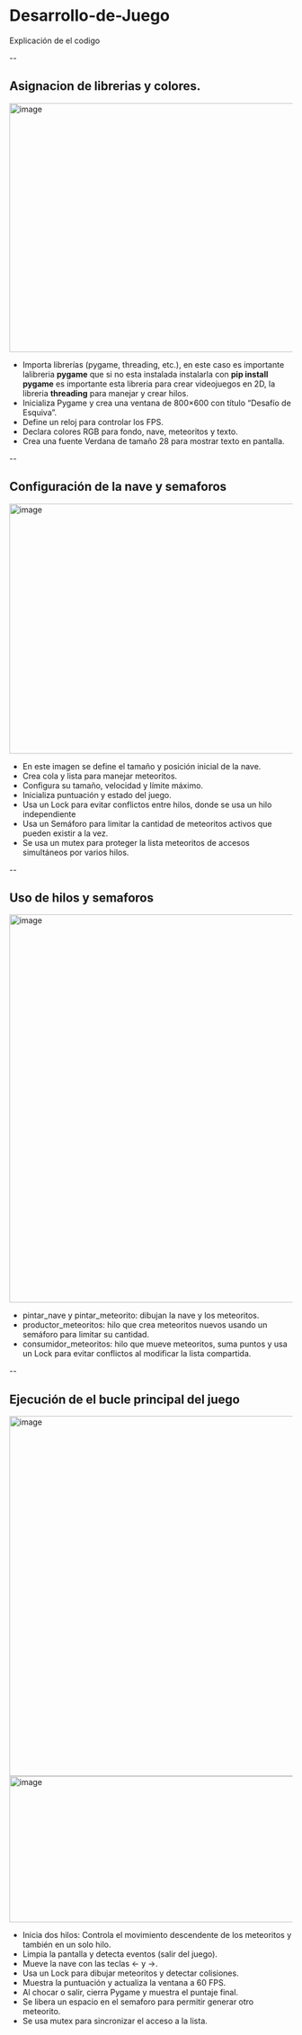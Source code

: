 # Desarrollo-de-Juego
Explicación de el codigo

--
## Asignacion de librerias y colores.
<img width="578" height="443" alt="image" src="https://github.com/user-attachments/assets/f2df5b73-0dd1-476d-b0cc-350f538d2037" />

- Importa librerías (pygame, threading, etc.), en este caso es importante lalibreria  **pygame** que si no esta instalada instalarla con **pip install pygame** es importante esta libreria para crear videojuegos en 2D, la libreria **threading** para manejar y crear hilos.
- Inicializa Pygame y crea una ventana de 800×600 con título “Desafío de Esquiva”.
- Define un reloj para controlar los FPS.
- Declara colores RGB para fondo, nave, meteoritos y texto.
- Crea una fuente Verdana de tamaño 28 para mostrar texto en pantalla.

--
## Configuración de la nave y semaforos
<img width="680" height="445" alt="image" src="https://github.com/user-attachments/assets/7d3b3d99-8e27-4702-be61-71aa398505d3" />

- En este imagen se define el tamaño y posición inicial de la nave.
- Crea cola y lista para manejar meteoritos.
- Configura su tamaño, velocidad y límite máximo.
- Inicializa puntuación y estado del juego.
- Usa un Lock para evitar conflictos entre hilos, donde se usa un hilo independiente
- Usa un Semáforo para limitar la cantidad de meteoritos activos que pueden existir a la vez.
- Se usa un mutex  para proteger la lista meteoritos de accesos simultáneos por varios hilos.

--
## Uso de hilos y semaforos

<img width="843" height="691" alt="image" src="https://github.com/user-attachments/assets/de49c71d-f5ce-4c11-8fb0-68a001270482" />

- pintar_nave y pintar_meteorito: dibujan la nave y los meteoritos.
- productor_meteoritos: hilo que crea meteoritos nuevos usando un semáforo para limitar su cantidad.
- consumidor_meteoritos: hilo que mueve meteoritos, suma puntos y usa un Lock para evitar conflictos al modificar la lista compartida.

--
## Ejecución de el bucle principal del juego
<img width="753" height="641" alt="image" src="https://github.com/user-attachments/assets/6670a3f5-8b9b-4410-b5d8-631c9c88f576" />
<img width="891" height="260" alt="image" src="https://github.com/user-attachments/assets/3912aba1-2fa0-4d36-b401-f65d7d82dd43" />

- Inicia dos hilos: Controla el movimiento descendente de los meteoritos y también en un solo hilo. 
- Limpia la pantalla y detecta eventos (salir del juego).
- Mueve la nave con las teclas ← y →.
- Usa un Lock para dibujar meteoritos y detectar colisiones.
- Muestra la puntuación y actualiza la ventana a 60 FPS.
- Al chocar o salir, cierra Pygame y muestra el puntaje final.
- Se libera un espacio en el semaforo para permitir generar otro meteorito.
- Se usa mutex para sincronizar el acceso a la lista.

